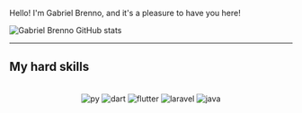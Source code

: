 Hello! I'm Gabriel Brenno, and it's a pleasure to have you here!


![Gabriel Brenno GitHub stats](https://github-readme-stats.vercel.app/api?username=gaabrenno&show_icons=true&theme=radical)

-----------
## My hard skills

<div align="center" style="display: inline_block"><br/>
  <img align="center" alt="py" src="https://img.shields.io/badge/Python-14354C?style=for-the-badge&logo=python&logoColor=white"/>
  <img align="center" alt="dart" src="https://img.shields.io/badge/Dart-0175C2?style=for-the-badge&logo=dart&logoColor=white"/>
  <img align="center" alt="flutter" src="https://img.shields.io/badge/Flutter-02569B?style=for-the-badge&logo=flutter&logoColor=white"/>
  <img align="center" alt="laravel" src="https://img.shields.io/badge/Laravel-FF2D20?style=for-the-badge&logo=laravel&logoColor=white"/>
  <img align="center" alt="java" src="https://img.shields.io/badge/Java-ED8B00?style=for-the-badge&logo=java&logoColor=white"/>
</div>

